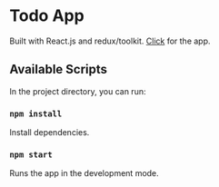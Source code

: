 # Todo App

Built with React.js and redux/toolkit.
[Click](https://popupsmart-cataltepe.surge.sh) for the app.

## Available Scripts

In the project directory, you can run:

### `npm install`

Install dependencies.

### `npm start`

Runs the app in the development mode.
